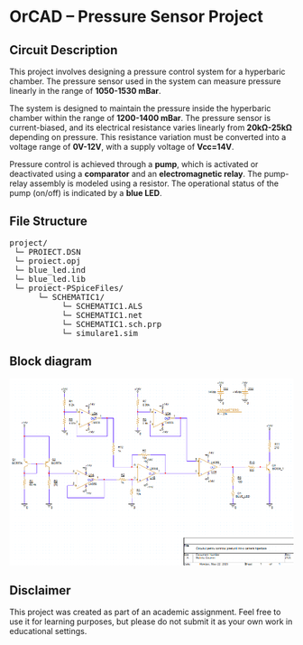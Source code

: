 # OrCAD – Pressure Sensor Project

## Circuit Description

This project involves designing a pressure control system for a hyperbaric chamber. The pressure sensor used in the system can measure pressure linearly in the range of **1050-1530 mBar**. <br>

The system is designed to maintain the pressure inside the hyperbaric chamber within the range of **1200-1400 mBar**. The pressure sensor is current-biased, and its electrical resistance varies linearly from **20kΩ-25kΩ** depending on pressure. This resistance variation must be converted into a voltage range of **0V-12V**, with a supply voltage of **Vcc=14V**. <br>

Pressure control is achieved through a **pump**, which is activated or deactivated using a **comparator** and an **electromagnetic relay**. The pump-relay assembly is modeled using a resistor. The operational status of the pump (on/off) is indicated by a **blue LED**.

## File Structure

<pre>
project/
 └─ PROIECT.DSN
 └─ proiect.opj
 └─ blue_led.ind
 └─ blue_led.lib
 └─ proiect-PSpiceFiles/
      └─ SCHEMATIC1/
           └─ SCHEMATIC1.ALS
           └─ SCHEMATIC1.net
           └─ SCHEMATIC1.sch.prp
           └─ simulare1.sim
</pre>

## Block diagram

![](https://raw.githubusercontent.com/c0smin27/OrCAD-Pressure-Sensor/refs/heads/main/readme.png)

## Disclaimer

This project was created as part of an academic assignment. Feel free to use it for learning purposes, but please do not submit it as your own work in educational settings.
